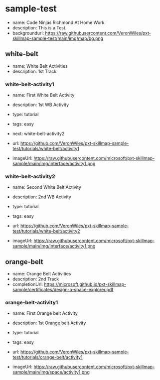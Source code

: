 # sample-test
* name: Code Ninjas Richmond At Home Work
* description: This is a Test.
* backgroundurl: https://raw.githubusercontent.com/VeronWiles/pxt-skillmap-sample-test/main/img/map/bg.png

## white-belt
* name: White Belt Activities
* description: 1st Track

### white-belt-activity1

* name: First White Belt Activity
* description: 1st WB Activity
* type: tutorial
* tags: easy
* next: white-belt-activity2

* url: https://github.com/VeronWiles/pxt-skillmap-sample-test/tutorials/white-belt/activity1 
* imageUrl: https://raw.githubusercontent.com/microsoft/pxt-skillmap-sample/main/img/interface/activity1.png

### white-belt-activity2

* name: Second White Belt Activity
* description: 2nd WB Activity
* type: tutorial
* tags: easy

* url: https://github.com/VeronWiles/pxt-skillmap-sample-test/tutorials/white-belt/activity2 
* imageUrl: https://raw.githubusercontent.com/microsoft/pxt-skillmap-sample/main/img/interface/activity1.png

## orange-belt
* name: Orange Belt Activities
* description: 2nd Track
* completionUrl: https://microsoft.github.io/pxt-skillmap-sample/certificates/design-a-space-explorer.pdf

### orange-belt-activity1

* name: First Orange belt Activity
* description: 1st Orange belt Activity
* type: tutorial
* tags: easy

* url: https://github.com/VeronWiles/pxt-skillmap-sample-test/tutorials/orange-belt/activity1
* imageUrl: https://raw.githubusercontent.com/microsoft/pxt-skillmap-sample/main/img/space/activity1.png